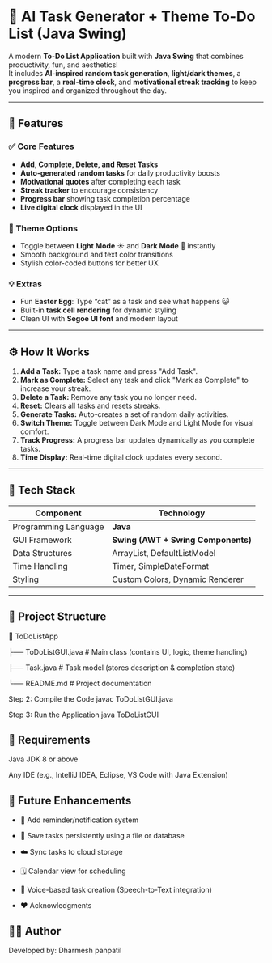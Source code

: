 # 🧠 AI Task Generator + Theme To-Do List (Java Swing)

A modern **To-Do List Application** built with **Java Swing** that combines productivity, fun, and aesthetics!  
It includes **AI-inspired random task generation**, **light/dark themes**, a **progress bar**, a **real-time clock**, and **motivational streak tracking** to keep you inspired and organized throughout the day.  

---

## 🌟 Features

### ✅ Core Features
- **Add, Complete, Delete, and Reset Tasks**
- **Auto-generated random tasks** for daily productivity boosts
- **Motivational quotes** after completing each task
- **Streak tracker** to encourage consistency
- **Progress bar** showing task completion percentage
- **Live digital clock** displayed in the UI

### 🎨 Theme Options
- Toggle between **Light Mode** ☀️ and **Dark Mode** 🌙 instantly  
- Smooth background and text color transitions  
- Stylish color-coded buttons for better UX  

### 💡 Extras
- Fun **Easter Egg**: Type “cat” as a task and see what happens 😺  
- Built-in **task cell rendering** for dynamic styling  
- Clean UI with **Segoe UI font** and modern layout  



---

## ⚙️ How It Works

1. **Add a Task:** Type a task name and press "Add Task".
2. **Mark as Complete:** Select any task and click "Mark as Complete" to increase your streak.
3. **Delete a Task:** Remove any task you no longer need.
4. **Reset:** Clears all tasks and resets streaks.
5. **Generate Tasks:** Auto-creates a set of random daily activities.
6. **Switch Theme:** Toggle between Dark Mode and Light Mode for visual comfort.
7. **Track Progress:** A progress bar updates dynamically as you complete tasks.
8. **Time Display:** Real-time digital clock updates every second.

---

## 🧩 Tech Stack

| Component | Technology |
|------------|-------------|
| Programming Language | **Java** |
| GUI Framework | **Swing (AWT + Swing Components)** |
| Data Structures | ArrayList, DefaultListModel |
| Time Handling | Timer, SimpleDateFormat |
| Styling | Custom Colors, Dynamic Renderer |

---

## 📂 Project Structure

📁 ToDoListApp

├── ToDoListGUI.java # Main class (contains UI, logic, theme handling)

├── Task.java # Task model (stores description & completion state)

└── README.md # Project documentation

Step 2: Compile the Code
javac ToDoListGUI.java

Step 3: Run the Application
java ToDoListGUI

## 🧰 Requirements

Java JDK 8 or above

Any IDE (e.g., IntelliJ IDEA, Eclipse, VS Code with Java Extension)

## 🧭 Future Enhancements

* 🔔 Add reminder/notification system

* 💾 Save tasks persistently using a file or database

* ☁️ Sync tasks to cloud storage

* 🗓️ Calendar view for scheduling

* 🎤 Voice-based task creation (Speech-to-Text integration)

* ❤️ Acknowledgments


## 🧑‍💻 Author

Developed by: Dharmesh panpatil


